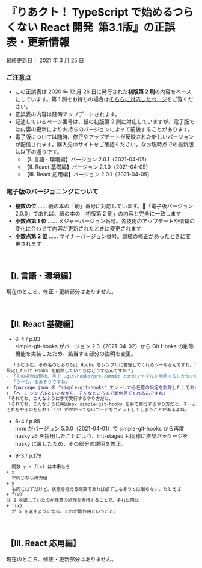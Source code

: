<!-- markdownlint-disable MD010 MD029 MD032 -->
# 『りあクト！ TypeScript で始めるつらくない React 開発 &nbsp;第3.1版』の正誤表・更新情報

最終更新日： 2021 年 3 月 25 日

### ご注意点

- この正誤表は 2020 年 12 月 26 日に発行された**初版第 2 刷**の内容をベースにしています。第 1 刷をお持ちの場合は[そちらに対応したページ](errata.md)をご覧ください。
- 正誤表の内容は随時アップデートされます。
- 記述しているページ番号は、紙の初版第 2 刷に対応していますが、電子版では内容の更新によりお持ちのバージョンによって前後することがあります。
- 電子版については随時、修正やアップデートが反映された新しいバージョンが配信されます。購入先のサイトをご確認ください。なお現時点での最新版は以下の通りです。
    - 【Ⅰ. 言語・環境編】バージョン 2.0.1（2021-04-05）
    - 【Ⅱ. React 基礎編】バージョン 2.1.0（2021-04-05）
    - 【Ⅲ. React 応用編】バージョン 2.0.1（2021-04-05）

### 電子版のバージョニングについて

- **整数の位** …… 紙の本の「刷」番号に対応しています。「電子版バージョン 2.0.0」であれば、紙の本の「初版第 2 刷」の内容と完全に一致します
- **小数点第 1 位** …… メジャーバージョン番号。各技術のアップデートや情勢の変化に合わせて内容が更新されたときに変更されます
- **小数点第 2 位** …… マイナーバージョン番号。誤植の修正があったときに変更されます

<br />

## 【Ⅰ. 言語・環境編】

現在のところ、修正・更新部分はありません。

<br />

## 【Ⅱ. React 基礎編】

- 6-4 / p.83  
simple-git-hooks がバージョン 2.3（2021-04-02）から Git Hooks の削除機能を実装したため、該当する部分の説明を変更。

```diff
  「ふむふむ。その名のとおりGit Hooks をシンプルに管理してくれるツールなんですね。でも一度
設定したGit Hooks を削除したいときはどうするんですか？」
- 「その場合は現状、手で .git/hooks/pre-commit とかのファイルを削除するしかないね。ただ simple-git-hooks は Git Hooks を素直に利用するツールなので、原理がわかってれば問題ないはず」
- 「うーむ、まあそうですね」
+ 「package.json の "simple-git-hooks" エントリから任意の設定を削除した上であらためて npx simple-git-hooks を実行すると、対応するGit Hooks のスクリプトファイルが自動的に削除されるようになってるよ」
+ 「へー。シンプルといいながら、そんなところまで面倒見てくれるんですね」
「それでね、こんなふうに手で実行するやり方だと、
「それでね、こんなふうに毎回npx simple-git-hooks を手で実行するやり方だと、チームの誰かが
それをやるのを忘れてlint がかかってないコードをコミットしてしまうことがあるよね。
```

- 6-4 / p.85  
mrm がバージョン 5.0.0（2021-04-01）で simple-git-hooks から再度 husky v6 を採用したことにより、lint-staged も同様に推奨パッケージを husky に戻したため、その部分の説明を修正。

- 9-3 / p.179

```diff
  関数 y = f(x) は本来なら
+ x
  が同じなら出力値
+ y
  も同じはずだけど、状態を抱える関数であれば必ずしもそうとは限らない。たとえば
+ f(x)
は 2 を返していたのが任意の処理を実行することで、それ以降は
+ f(x)
  が 5 を返すようになる、これが副作用ということ。
```

<br />

## 【Ⅲ. React 応用編】

現在のところ、修正・更新部分はありません。
